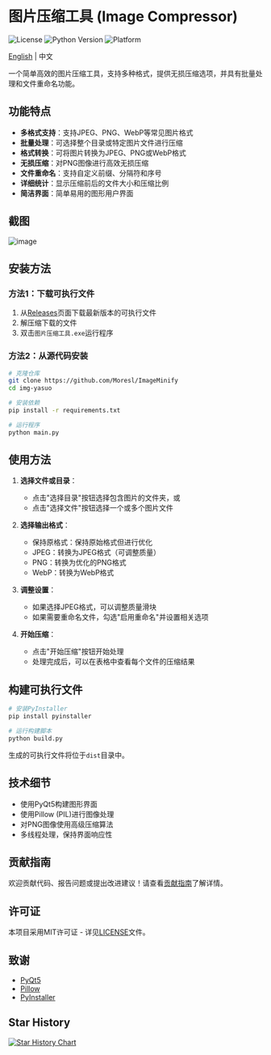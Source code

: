 # 图片压缩工具 (Image Compressor)

![License](https://img.shields.io/github/license/moresl/ImageMinify)
![Python Version](https://img.shields.io/badge/python-3.8%2B-blue)
![Platform](https://img.shields.io/badge/platform-Windows-lightgrey)

[English](README_EN.md) | 中文

一个简单高效的图片压缩工具，支持多种格式，提供无损压缩选项，并具有批量处理和文件重命名功能。

## 功能特点

- **多格式支持**：支持JPEG、PNG、WebP等常见图片格式
- **批量处理**：可选择整个目录或特定图片文件进行压缩
- **格式转换**：可将图片转换为JPEG、PNG或WebP格式
- **无损压缩**：对PNG图像进行高效无损压缩
- **文件重命名**：支持自定义前缀、分隔符和序号
- **详细统计**：显示压缩前后的文件大小和压缩比例
- **简洁界面**：简单易用的图形用户界面

## 截图
![image](https://github.com/user-attachments/assets/a11d90d1-fff5-461e-aad1-2ea72c08778d)

## 安装方法

### 方法1：下载可执行文件

1. 从[Releases](https://github.com/Moresl/ImageMinify/releases)页面下载最新版本的可执行文件
2. 解压缩下载的文件
3. 双击`图片压缩工具.exe`运行程序

### 方法2：从源代码安装

```bash
# 克隆仓库
git clone https://github.com/Moresl/ImageMinify
cd img-yasuo

# 安装依赖
pip install -r requirements.txt

# 运行程序
python main.py
```

## 使用方法

1. **选择文件或目录**：
   - 点击"选择目录"按钮选择包含图片的文件夹，或
   - 点击"选择文件"按钮选择一个或多个图片文件

2. **选择输出格式**：
   - 保持原格式：保持原始格式但进行优化
   - JPEG：转换为JPEG格式（可调整质量）
   - PNG：转换为优化的PNG格式
   - WebP：转换为WebP格式

3. **调整设置**：
   - 如果选择JPEG格式，可以调整质量滑块
   - 如果需要重命名文件，勾选"启用重命名"并设置相关选项

4. **开始压缩**：
   - 点击"开始压缩"按钮开始处理
   - 处理完成后，可以在表格中查看每个文件的压缩结果

## 构建可执行文件

```bash
# 安装PyInstaller
pip install pyinstaller

# 运行构建脚本
python build.py
```

生成的可执行文件将位于`dist`目录中。

## 技术细节

- 使用PyQt5构建图形界面
- 使用Pillow (PIL)进行图像处理
- 对PNG图像使用高级压缩算法
- 多线程处理，保持界面响应性

## 贡献指南

欢迎贡献代码、报告问题或提出改进建议！请查看[贡献指南](CONTRIBUTING.md)了解详情。

## 许可证

本项目采用MIT许可证 - 详见[LICENSE](LICENSE)文件。

## 致谢

- [PyQt5](https://www.riverbankcomputing.com/software/pyqt/)
- [Pillow](https://python-pillow.org/)
- [PyInstaller](https://www.pyinstaller.org/)

## Star History

[![Star History Chart](https://api.star-history.com/svg?repos=Moresl/ImageMinify&type=Date)](https://www.star-history.com/#Moresl/ImageMinify&Date)
